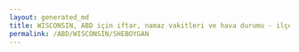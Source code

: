 ```yaml
---
layout: generated_md
title: WISCONSIN, ABD için iftar, namaz vakitleri ve hava durumu - ilçe/eyalet seç
permalink: /ABD/WISCONSIN/SHEBOYGAN
---
```


<script type="text/javascript">
  var country = ABD;
  var city = WISCONSIN;
  var state = SHEBOYGAN;
  var lat = 72;
  var lon = 21;
</script>

